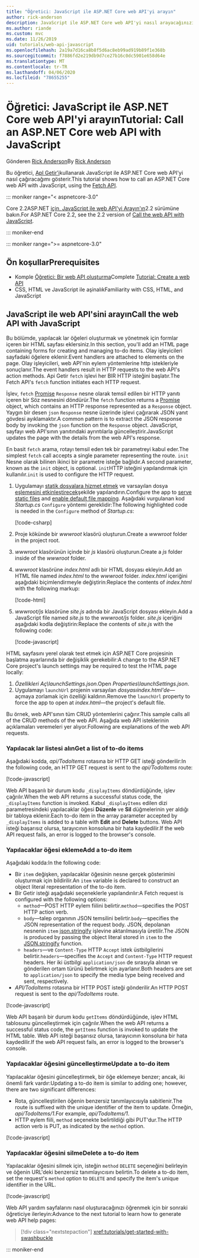 ```yaml
---
title: "Öğretici: JavaScript ile ASP.NET Core web API'yi arayın"
author: rick-anderson
description: JavaScript ile ASP.NET Core web API'yi nasıl arayacağınızı öğrenin.
ms.author: riande
ms.custom: mvc
ms.date: 11/26/2019
uid: tutorials/web-api-javascript
ms.openlocfilehash: 2a19a7d16ca8b8f5d6ac8eb99ad919b89f1e368b
ms.sourcegitcommit: f7886fd2e219db9d7ce27b16c0dc5901e658d64e
ms.translationtype: MT
ms.contentlocale: tr-TR
ms.lasthandoff: 04/06/2020
ms.locfileid: "78655255"
---
```

# <a name="tutorial-call-an-aspnet-core-web-api-with-javascript"></a><span data-ttu-id="8ba63-103">Öğretici: JavaScript ile ASP.NET Core web API'yi arayın</span><span class="sxs-lookup"><span data-stu-id="8ba63-103">Tutorial: Call an ASP.NET Core web API with JavaScript</span></span>

<span data-ttu-id="8ba63-104">Gönderen [Rick Anderson](https://twitter.com/RickAndMSFT)</span><span class="sxs-lookup"><span data-stu-id="8ba63-104">By [Rick Anderson](https://twitter.com/RickAndMSFT)</span></span>

<span data-ttu-id="8ba63-105">Bu öğretici, [ApI Getir'i](https://developer.mozilla.org/docs/Web/API/Fetch_API)kullanarak JavaScript ile ASP.NET Core web API'yi nasıl çağıracağımı gösterir.</span><span class="sxs-lookup"><span data-stu-id="8ba63-105">This tutorial shows how to call an ASP.NET Core web API with JavaScript, using the [Fetch API](https://developer.mozilla.org/docs/Web/API/Fetch_API).</span></span>

::: moniker range="< aspnetcore-3.0"

<span data-ttu-id="8ba63-106">Core 2.2ASP.NET [için, JavaScript ile web API'yi Arayın'ın](xref:tutorials/first-web-api#call-the-web-api-with-javascript)2.2 sürümüne bakın.</span><span class="sxs-lookup"><span data-stu-id="8ba63-106">For ASP.NET Core 2.2, see the 2.2 version of [Call the web API with JavaScript](xref:tutorials/first-web-api#call-the-web-api-with-javascript).</span></span>

::: moniker-end

::: moniker range=">= aspnetcore-3.0"

## <a name="prerequisites"></a><span data-ttu-id="8ba63-107">Ön koşullar</span><span class="sxs-lookup"><span data-stu-id="8ba63-107">Prerequisites</span></span>

* <span data-ttu-id="8ba63-108">Komple [Öğretici: Bir web API oluşturma](xref:tutorials/first-web-api)</span><span class="sxs-lookup"><span data-stu-id="8ba63-108">Complete [Tutorial: Create a web API](xref:tutorials/first-web-api)</span></span>
* <span data-ttu-id="8ba63-109">CSS, HTML ve JavaScript ile aşinalık</span><span class="sxs-lookup"><span data-stu-id="8ba63-109">Familiarity with CSS, HTML, and JavaScript</span></span>

## <a name="call-the-web-api-with-javascript"></a><span data-ttu-id="8ba63-110">JavaScript ile web API'sini arayın</span><span class="sxs-lookup"><span data-stu-id="8ba63-110">Call the web API with JavaScript</span></span>

<span data-ttu-id="8ba63-111">Bu bölümde, yapılacak lar öğeleri oluşturmak ve yönetmek için formlar içeren bir HTML sayfası eklersiniz.</span><span class="sxs-lookup"><span data-stu-id="8ba63-111">In this section, you'll add an HTML page containing forms for creating and managing to-do items.</span></span> <span data-ttu-id="8ba63-112">Olay işleyicileri sayfadaki öğelere eklenir.</span><span class="sxs-lookup"><span data-stu-id="8ba63-112">Event handlers are attached to elements on the page.</span></span> <span data-ttu-id="8ba63-113">Olay işleyicileri, web API'nin eylem yöntemlerine http istekleriyle sonuçlanır.</span><span class="sxs-lookup"><span data-stu-id="8ba63-113">The event handlers result in HTTP requests to the web API's action methods.</span></span> <span data-ttu-id="8ba63-114">Api Getir `fetch` işlevi her BIR HTTP isteğini başlatır.</span><span class="sxs-lookup"><span data-stu-id="8ba63-114">The Fetch API's `fetch` function initiates each HTTP request.</span></span>

<span data-ttu-id="8ba63-115">İşlev, `fetch` [Promise](https://developer.mozilla.org/docs/Web/JavaScript/Reference/Global_Objects/Promise) `Response` nesne olarak temsil edilen bir HTTP yanıtı içeren bir Söz nesnesini döndürür.</span><span class="sxs-lookup"><span data-stu-id="8ba63-115">The `fetch` function returns a [Promise](https://developer.mozilla.org/docs/Web/JavaScript/Reference/Global_Objects/Promise) object, which contains an HTTP response represented as a `Response` object.</span></span> <span data-ttu-id="8ba63-116">Yaygın bir desen `json` `Response` nesne üzerinde işlevi çağırarak JSON yanıt gövdesi ayıklamaktır.</span><span class="sxs-lookup"><span data-stu-id="8ba63-116">A common pattern is to extract the JSON response body by invoking the `json` function on the `Response` object.</span></span> <span data-ttu-id="8ba63-117">JavaScript, sayfayı web API'sının yanıtındaki ayrıntılarla güncelleştirir.</span><span class="sxs-lookup"><span data-stu-id="8ba63-117">JavaScript updates the page with the details from the web API's response.</span></span>

<span data-ttu-id="8ba63-118">En basit `fetch` arama, rotayı temsil eden tek bir parametreyi kabul eder.</span><span class="sxs-lookup"><span data-stu-id="8ba63-118">The simplest `fetch` call accepts a single parameter representing the route.</span></span> <span data-ttu-id="8ba63-119">`init` Nesne olarak bilinen ikinci bir parametre isteğe bağlıdır.</span><span class="sxs-lookup"><span data-stu-id="8ba63-119">A second parameter, known as the `init` object, is optional.</span></span> <span data-ttu-id="8ba63-120">`init`HTTP isteğini yapılandırmak için kullanılır.</span><span class="sxs-lookup"><span data-stu-id="8ba63-120">`init` is used to configure the HTTP request.</span></span>

1. <span data-ttu-id="8ba63-121">Uygulamayı [statik dosyalara hizmet etmek](/dotnet/api/microsoft.aspnetcore.builder.staticfileextensions.usestaticfiles#Microsoft_AspNetCore_Builder_StaticFileExtensions_UseStaticFiles_Microsoft_AspNetCore_Builder_IApplicationBuilder_) ve varsayılan dosya [eşlemesini etkinleştirecek](/dotnet/api/microsoft.aspnetcore.builder.defaultfilesextensions.usedefaultfiles#Microsoft_AspNetCore_Builder_DefaultFilesExtensions_UseDefaultFiles_Microsoft_AspNetCore_Builder_IApplicationBuilder_)şekilde yapılandırın.</span><span class="sxs-lookup"><span data-stu-id="8ba63-121">Configure the app to [serve static files](/dotnet/api/microsoft.aspnetcore.builder.staticfileextensions.usestaticfiles#Microsoft_AspNetCore_Builder_StaticFileExtensions_UseStaticFiles_Microsoft_AspNetCore_Builder_IApplicationBuilder_) and [enable default file mapping](/dotnet/api/microsoft.aspnetcore.builder.defaultfilesextensions.usedefaultfiles#Microsoft_AspNetCore_Builder_DefaultFilesExtensions_UseDefaultFiles_Microsoft_AspNetCore_Builder_IApplicationBuilder_).</span></span> <span data-ttu-id="8ba63-122">Aşağıdaki vurgulanan kod *Startup.cs* `Configure` yöntemi gereklidir:</span><span class="sxs-lookup"><span data-stu-id="8ba63-122">The following highlighted code is needed in the `Configure` method of *Startup.cs*:</span></span>

    [!code-csharp[](first-web-api/samples/3.0/TodoApi/StartupJavaScript.cs?highlight=8-9&name=snippet_configure)]

1. <span data-ttu-id="8ba63-123">Proje kökünde bir *wwwroot* klasörü oluşturun.</span><span class="sxs-lookup"><span data-stu-id="8ba63-123">Create a *wwwroot* folder in the project root.</span></span>

1. <span data-ttu-id="8ba63-124">*wwwroot* klasörünün içinde bir *js* klasörü oluşturun.</span><span class="sxs-lookup"><span data-stu-id="8ba63-124">Create a *js* folder inside of the *wwwroot* folder.</span></span>

1. <span data-ttu-id="8ba63-125">*wwwroot* klasörüne *index.html* adlı bir HTML dosyası ekleyin.</span><span class="sxs-lookup"><span data-stu-id="8ba63-125">Add an HTML file named *index.html* to the *wwwroot* folder.</span></span> <span data-ttu-id="8ba63-126">*index.html* içeriğini aşağıdaki biçimlendirmeyle değiştirin:</span><span class="sxs-lookup"><span data-stu-id="8ba63-126">Replace the contents of *index.html* with the following markup:</span></span>

    [!code-html[](first-web-api/samples/3.0/TodoApi/wwwroot/index.html)]

1. <span data-ttu-id="8ba63-127">*wwwroot/js* klasörüne *site.js* adında bir JavaScript dosyası ekleyin.</span><span class="sxs-lookup"><span data-stu-id="8ba63-127">Add a JavaScript file named *site.js* to the *wwwroot/js* folder.</span></span> <span data-ttu-id="8ba63-128">*site.js* içeriğini aşağıdaki kodla değiştirin:</span><span class="sxs-lookup"><span data-stu-id="8ba63-128">Replace the contents of *site.js* with the following code:</span></span>

    [!code-javascript[](first-web-api/samples/3.0/TodoApi/wwwroot/js/site.js?name=snippet_SiteJs)]

<span data-ttu-id="8ba63-129">HTML sayfasını yerel olarak test etmek için ASP.NET Core projesinin başlatma ayarlarında bir değişiklik gerekebilir:</span><span class="sxs-lookup"><span data-stu-id="8ba63-129">A change to the ASP.NET Core project's launch settings may be required to test the HTML page locally:</span></span>

1. <span data-ttu-id="8ba63-130">*Özellikleri Aç\launchSettings.json*.</span><span class="sxs-lookup"><span data-stu-id="8ba63-130">Open *Properties\launchSettings.json*.</span></span>
1. <span data-ttu-id="8ba63-131">Uygulamayı `launchUrl` projenin varsayılan *dosyasıindex.html'de*&mdash;açmaya zorlamak için özelliği kaldırın.</span><span class="sxs-lookup"><span data-stu-id="8ba63-131">Remove the `launchUrl` property to force the app to open at *index.html*&mdash;the project's default file.</span></span>

<span data-ttu-id="8ba63-132">Bu örnek, web API'sının tüm CRUD yöntemlerini çağırır.</span><span class="sxs-lookup"><span data-stu-id="8ba63-132">This sample calls all of the CRUD methods of the web API.</span></span> <span data-ttu-id="8ba63-133">Aşağıda web API isteklerinin açıklamaları veremeleri yer alıyor.</span><span class="sxs-lookup"><span data-stu-id="8ba63-133">Following are explanations of the web API requests.</span></span>

### <a name="get-a-list-of-to-do-items"></a><span data-ttu-id="8ba63-134">Yapılacak lar listesi alın</span><span class="sxs-lookup"><span data-stu-id="8ba63-134">Get a list of to-do items</span></span>

<span data-ttu-id="8ba63-135">Aşağıdaki kodda, *api/TodoItems* rotasına bir HTTP GET isteği gönderilir:</span><span class="sxs-lookup"><span data-stu-id="8ba63-135">In the following code, an HTTP GET request is sent to the *api/TodoItems* route:</span></span>

[!code-javascript[](first-web-api/samples/3.0/TodoApi/wwwroot/js/site.js?name=snippet_GetItems)]

<span data-ttu-id="8ba63-136">Web API başarılı bir durum kodu `_displayItems` döndürdüğünde, işlev çağrılır.</span><span class="sxs-lookup"><span data-stu-id="8ba63-136">When the web API returns a successful status code, the `_displayItems` function is invoked.</span></span> <span data-ttu-id="8ba63-137">Kabul `_displayItems` edilen dizi parametresindeki yapılacaklar öğesi **Düzenle** ve **Sil** düğmelerinin yer aldığı bir tabloya eklenir.</span><span class="sxs-lookup"><span data-stu-id="8ba63-137">Each to-do item in the array parameter accepted by `_displayItems` is added to a table with **Edit** and **Delete** buttons.</span></span> <span data-ttu-id="8ba63-138">Web API isteği başarısız olursa, tarayıcının konsoluna bir hata kaydedilir.</span><span class="sxs-lookup"><span data-stu-id="8ba63-138">If the web API request fails, an error is logged to the browser's console.</span></span>

### <a name="add-a-to-do-item"></a><span data-ttu-id="8ba63-139">Yapılacaklar öğesi ekleme</span><span class="sxs-lookup"><span data-stu-id="8ba63-139">Add a to-do item</span></span>

<span data-ttu-id="8ba63-140">Aşağıdaki kodda:</span><span class="sxs-lookup"><span data-stu-id="8ba63-140">In the following code:</span></span>

* <span data-ttu-id="8ba63-141">Bir `item` değişken, yapılacaklar öğesinin nesne gerçek gösterimini oluşturmak için bildirilir.</span><span class="sxs-lookup"><span data-stu-id="8ba63-141">An `item` variable is declared to construct an object literal representation of the to-do item.</span></span>
* <span data-ttu-id="8ba63-142">Bir Getir isteği aşağıdaki seçeneklerle yapılandırılır:</span><span class="sxs-lookup"><span data-stu-id="8ba63-142">A Fetch request is configured with the following options:</span></span>
  * <span data-ttu-id="8ba63-143">`method`&mdash;POST HTTP eylem fiilini belirtir.</span><span class="sxs-lookup"><span data-stu-id="8ba63-143">`method`&mdash;specifies the POST HTTP action verb.</span></span>
  * <span data-ttu-id="8ba63-144">`body`&mdash;talep organının JSON temsilini belirtir.</span><span class="sxs-lookup"><span data-stu-id="8ba63-144">`body`&mdash;specifies the JSON representation of the request body.</span></span> <span data-ttu-id="8ba63-145">JSON, depolanan nesnenin `item` [json.stringify](https://developer.mozilla.org/docs/Web/JavaScript/Reference/Global_Objects/JSON/stringify) işlevine aktarılmasıyla üretilir.</span><span class="sxs-lookup"><span data-stu-id="8ba63-145">The JSON is produced by passing the object literal stored in `item` to the [JSON.stringify](https://developer.mozilla.org/docs/Web/JavaScript/Reference/Global_Objects/JSON/stringify) function.</span></span>
  * <span data-ttu-id="8ba63-146">`headers`&mdash;ve `Content-Type` HTTP `Accept` istek üstbilgilerini belirtir.</span><span class="sxs-lookup"><span data-stu-id="8ba63-146">`headers`&mdash;specifies the `Accept` and `Content-Type` HTTP request headers.</span></span> <span data-ttu-id="8ba63-147">Her iki üstbilgi `application/json` de sırasıyla alınan ve gönderilen ortam türünü belirtmek için ayarlanır.</span><span class="sxs-lookup"><span data-stu-id="8ba63-147">Both headers are set to `application/json` to specify the media type being received and sent, respectively.</span></span>
* <span data-ttu-id="8ba63-148">*API/TodoItems* rotasına bir HTTP POST isteği gönderilir.</span><span class="sxs-lookup"><span data-stu-id="8ba63-148">An HTTP POST request is sent to the *api/TodoItems* route.</span></span>

[!code-javascript[](first-web-api/samples/3.0/TodoApi/wwwroot/js/site.js?name=snippet_AddItem)]

<span data-ttu-id="8ba63-149">Web API başarılı bir durum kodu `getItems` döndürdüğünde, işlev HTML tablosunu güncelleştirmek için çağrılır.</span><span class="sxs-lookup"><span data-stu-id="8ba63-149">When the web API returns a successful status code, the `getItems` function is invoked to update the HTML table.</span></span> <span data-ttu-id="8ba63-150">Web API isteği başarısız olursa, tarayıcının konsoluna bir hata kaydedilir.</span><span class="sxs-lookup"><span data-stu-id="8ba63-150">If the web API request fails, an error is logged to the browser's console.</span></span>

### <a name="update-a-to-do-item"></a><span data-ttu-id="8ba63-151">Yapılacaklar öğesini güncelleştirme</span><span class="sxs-lookup"><span data-stu-id="8ba63-151">Update a to-do item</span></span>

<span data-ttu-id="8ba63-152">Yapılacaklar öğesini güncelleştirmek, bir öğe eklemeye benzer; ancak, iki önemli fark vardır:</span><span class="sxs-lookup"><span data-stu-id="8ba63-152">Updating a to-do item is similar to adding one; however, there are two significant differences:</span></span>

* <span data-ttu-id="8ba63-153">Rota, güncelleştirilen öğenin benzersiz tanımlayıcısıyla sabitlenir.</span><span class="sxs-lookup"><span data-stu-id="8ba63-153">The route is suffixed with the unique identifier of the item to update.</span></span> <span data-ttu-id="8ba63-154">Örneğin, *api/TodoItems/1*.</span><span class="sxs-lookup"><span data-stu-id="8ba63-154">For example, *api/TodoItems/1*.</span></span>
* <span data-ttu-id="8ba63-155">HTTP eylem fiili, `method` seçenekte belirtildiği gibi PUT'dur.</span><span class="sxs-lookup"><span data-stu-id="8ba63-155">The HTTP action verb is PUT, as indicated by the `method` option.</span></span>

[!code-javascript[](first-web-api/samples/3.0/TodoApi/wwwroot/js/site.js?name=snippet_UpdateItem)]

### <a name="delete-a-to-do-item"></a><span data-ttu-id="8ba63-156">Yapılacaklar öğesini silme</span><span class="sxs-lookup"><span data-stu-id="8ba63-156">Delete a to-do item</span></span>

<span data-ttu-id="8ba63-157">Yapılacaklar öğesini silmek için, isteğin `method` `DELETE` seçeneğini belirleyin ve öğenin URL'deki benzersiz tanımlayıcısını belirtin.</span><span class="sxs-lookup"><span data-stu-id="8ba63-157">To delete a to-do item, set the request's `method` option to `DELETE` and specify the item's unique identifier in the URL.</span></span>

[!code-javascript[](first-web-api/samples/3.0/TodoApi/wwwroot/js/site.js?name=snippet_DeleteItem)]

<span data-ttu-id="8ba63-158">Web API yardım sayfalarını nasıl oluşturacağınızı öğrenmek için bir sonraki öğreticiye ilerleyin:</span><span class="sxs-lookup"><span data-stu-id="8ba63-158">Advance to the next tutorial to learn how to generate web API help pages:</span></span>

> [!div class="nextstepaction"]
> <xref:tutorials/get-started-with-swashbuckle>

::: moniker-end
